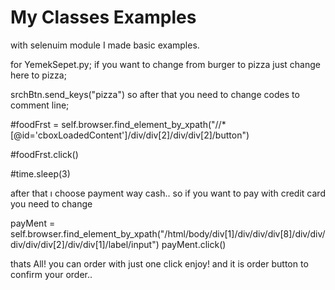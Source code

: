 # My Classes Examples
with selenuim module  I made basic examples.

for YemekSepet.py;
if you want to change from burger to pizza just change here to pizza;

srchBtn.send_keys("pizza") 
so after that you need to change codes to comment line;


#foodFrst = self.browser.find_element_by_xpath("//*[@id='cboxLoadedContent']/div/div[2]/div/div[2]/button")


#foodFrst.click()

#time.sleep(3)

after that ı choose payment way cash.. so if you want to pay with credit card you need to change

payMent = self.browser.find_element_by_xpath("/html/body/div[1]/div/div/div[8]/div/div/div/div/div[2]/div/div[1]/label/input")
payMent.click()


thats All! you can order with just one click enjoy! and it is order button to confirm your order..


